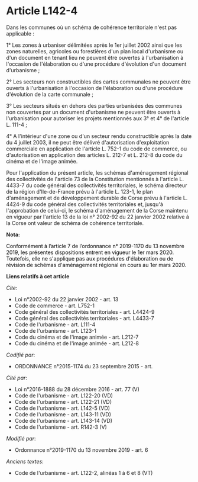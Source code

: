 # Article L142-4

Dans les communes où un schéma de cohérence territoriale n'est pas applicable :

1° Les zones à urbaniser délimitées après le 1er juillet 2002 ainsi que les zones naturelles, agricoles ou forestières d'un
plan local d'urbanisme ou d'un document en tenant lieu ne peuvent être ouvertes à l'urbanisation à l'occasion de
l'élaboration ou d'une procédure d'évolution d'un document d'urbanisme ;

2° Les secteurs non constructibles des cartes communales ne peuvent être ouverts à l'urbanisation à l'occasion de
l'élaboration ou d'une procédure d'évolution de la carte communale ;

3° Les secteurs situés en dehors des parties urbanisées des communes non couvertes par un document d'urbanisme ne peuvent
être ouverts à l'urbanisation pour autoriser les projets mentionnés aux 3° et 4° de l'article L. 111-4 ;

4° A l'intérieur d'une zone ou d'un secteur rendu constructible après la date du 4 juillet 2003, il ne peut être délivré
d'autorisation d'exploitation commerciale en application de l'article L. 752-1 du code de commerce, ou d'autorisation en
application des articles L. 212-7 et L. 212-8 du code du cinéma et de l'image animée.

Pour l'application du présent article, les schémas d'aménagement régional des collectivités de l'article 73 de la
Constitution mentionnés à l'article L. 4433-7 du code général des collectivités territoriales, le schéma directeur de la
région d'Ile-de-France prévu à l'article L. 123-1, le plan d'aménagement et de développement durable de Corse prévu à
l'article L. 4424-9 du code général des collectivités territoriales et, jusqu'à l'approbation de celui-ci, le schéma
d'aménagement de la Corse maintenu en vigueur par l'article 13 de la loi n° 2002-92 du 22 janvier 2002 relative à la Corse
ont valeur de schéma de cohérence territoriale.

**Nota:**

<font color="black">Conformément à l’article 7 de l’ordonnance n° 2019-1170 du 13 novembre 2019, les présentes dispositions
entrent en vigueur le 1er mars 2020. Toutefois, elle ne s'applique pas aux procédures d'élaboration ou de révision de schémas
d'aménagement régional en cours au 1er mars 2020.</font>

**Liens relatifs à cet article**

_Cite_:

  - Loi n°2002-92 du 22 janvier 2002 - art. 13
  - Code de commerce - art. L752-1
  - Code général des collectivités territoriales - art. L4424-9
  - Code général des collectivités territoriales - art. L4433-7
  - Code de l'urbanisme - art. L111-4
  - Code de l'urbanisme - art. L123-1
  - Code du cinéma et de l'image animée - art. L212-7
  - Code du cinéma et de l'image animée - art. L212-8

_Codifié par_:

  - ORDONNANCE n°2015-1174 du 23 septembre 2015 - art.

_Cité par_:

  - Loi n°2016-1888 du 28 décembre 2016 - art. 77 (V)
  - Code de l'urbanisme - art. L122-20 (VD)
  - Code de l'urbanisme - art. L122-21 (VD)
  - Code de l'urbanisme - art. L142-5 (VD)
  - Code de l'urbanisme - art. L143-11 (VD)
  - Code de l'urbanisme - art. L143-14 (VD)
  - Code de l'urbanisme - art. R142-3 (V)

_Modifié par_:

  - Ordonnance n°2019-1170 du 13 novembre 2019 - art. 6

_Anciens textes_:

  - Code de l'urbanisme - art. L122-2, alinéas 1 à 6 et 8 (VT)
